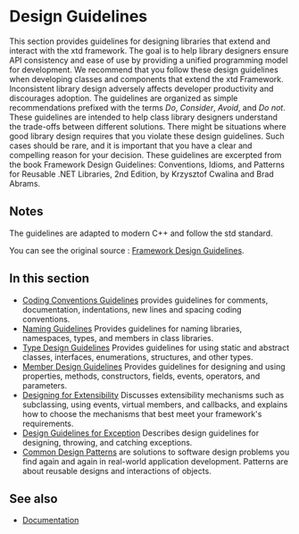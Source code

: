 # Design Guidelines

This section provides guidelines for designing libraries that extend and interact with the xtd framework. 
The goal is to help library designers ensure API consistency and ease of use by providing a unified programming model for development.
We recommend that you follow these design guidelines when developing classes and components that extend the xtd Framework. 
Inconsistent library design adversely affects developer productivity and discourages adoption. 
The guidelines are organized as simple recommendations prefixed with the terms *Do*, *Consider*, *Avoid*, and *Do not*.
These guidelines are intended to help class library designers understand the trade-offs between different solutions. 
There might be situations where good library design requires that you violate these design guidelines.
Such cases should be rare, and it is important that you have a clear and compelling reason for your decision.
These guidelines are excerpted from the book Framework Design Guidelines:
Conventions, Idioms, and Patterns for Reusable .NET Libraries, 2nd Edition, by Krzysztof Cwalina and Brad Abrams.

## Notes

The guidelines are adapted to modern C++ and follow the std standard.

You can see the original source : [Framework Design Guidelines](https://docs.microsoft.com/en-us/dotnet/standard/design-guidelines).

## In this section

* [Coding Conventions Guidelines](/docs/documentation/design_guidelines/coding_conventions_guidelines) provides guidelines for comments, documentation, indentations, new lines and spacing coding conventions.
* [Naming Guidelines](/docs/documentation/design_guidelines/naming_guidelines) Provides guidelines for naming libraries, namespaces, types, and members in class libraries.
* [Type Design Guidelines](/docs/documentation/design_guidelines/type_design_guidelines) Provides guidelines for using static and abstract classes, interfaces, enumerations, structures, and other types.
* [Member Design Guidelines](/docs/documentation/design_guidelines/member_design_guidelines) Provides guidelines for designing and using properties, methods, constructors, fields, events, operators, and parameters.
* [Designing for Extensibility](/docs/documentation/design_guidelines/designing_for_extensibility) Discusses extensibility mechanisms such as subclassing, using events, virtual members, and callbacks, and explains how to choose the mechanisms that best meet your framework's requirements.
* [Design Guidelines for Exception](/docs/documentation/design_guidelines/design_guidelines_for_exception) Describes design guidelines for designing, throwing, and catching exceptions.
* [Common Design Patterns](/docs/documentation/design_guidelines/common_design_patterns) are solutions to software design problems you find again and again in real-world application development. Patterns are about reusable designs and interactions of objects.

## See also

* [Documentation](/docs/documentation)
